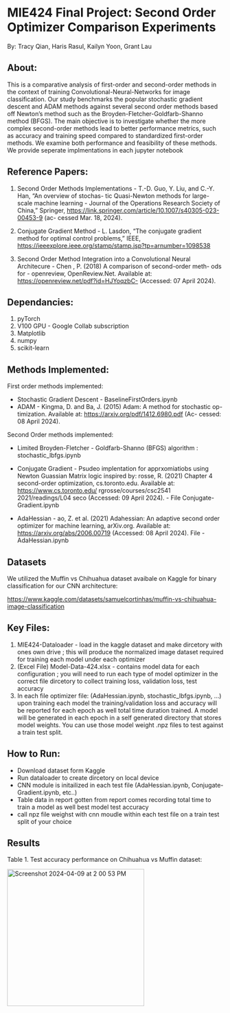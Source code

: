 # MIE424 Final Project: Second Order Optimizer Comparison Experiments
By: Tracy Qian, Haris Rasul, Kailyn Yoon, Grant Lau


## About:
This is a comparative analysis of first-order and second-order methods in the context of training Convolutional-Neural-Networks for image classification. Our study benchmarks the popular stochastic gradient descent and ADAM methods against several second order methods based off Newton’s method such as the Broyden-Fletcher-Goldfarb-Shanno method (BFGS). The main objective is to investigate whether the more complex second-order methods lead to better performance metrics, such as accuracy and training speed compared to standardized first-order methods. We examine both performance and feasibility of these methods. We provide seperate implmentations in each jupyter notebook 


## Reference Papers:
1. Second Order Methods Implementations - T.-D. Guo, Y. Liu, and C.-Y. Han, “An overview of stochas- tic Quasi-Newton methods for large-scale machine learning - Journal of the Operations Research Society of China,” Springer, https://link.springer.com/article/10.1007/s40305-023-00453-9 (ac- cessed Mar. 18, 2024).

2. Conjugate Gradient Method - L. Lasdon, “The conjugate gradient method for optimal control problems,” IEEE, https://ieeexplore.ieee.org/stamp/stamp.jsp?tp=arnumber=1098538

3. Second Order Method Integration into a Convolutional Neural Architecure - Chen , P. (2018) A comparison of second-order meth-
ods for - openreview, OpenReview.Net. Available at:
https://openreview.net/pdf?id=HJYoqzbC- (Accessed: 07 April
2024).

## Dependancies: 
1. pyTorch
2. V100 GPU - Google Collab subscription
3. Matplotlib
4. numpy
5. scikit-learn

## Methods Implemented:

First order methods implemented:
 - Stochastic Gradient Descent - BaselineFirstOrders.ipynb
 - ADAM - Kingma, D. and Ba, J. (2015) Adam: A method for stochastic op- timization. Available at: https://arxiv.org/pdf/1412.6980.pdf (Ac- cessed: 08 April 2024).

Second Order methods implemented:

- Limited Broyden-Fletcher - Goldfarb-Shanno (BFGS) algorithm : stochastic_lbfgs.ipynb

- Conjugate Gradient - Psudeo implentation for apprxomiatiobs using Newton Guassian Matrix logic inspired by: rosse, R. (2021) Chapter 4 second-order
optimization, cs.toronto.edu. Available at:
https://www.cs.toronto.edu/ rgrosse/courses/csc2541 2021/readings/L04 seco
(Accessed: 09 April 2024). - File Conjugate-Gradient.ipynb

- AdaHessian - ao, Z. et al. (2021) Adahessian: An adaptive second order optimizer for machine learning, arXiv.org. Available at: https://arxiv.org/abs/2006.00719 (Accessed: 08 April 2024). File - AdaHessian.ipynb


## Datasets

We utilized the Muffin vs Chihuahua dataset avaibale on Kaggle for binary classification for our CNN architecture:

https://www.kaggle.com/datasets/samuelcortinhas/muffin-vs-chihuahua-image-classification


## Key Files:

1. MIE424-Dataloader - load in the kaggle dataset and make dircetory with ones own drive ; this will produce the normalized image dataset required for training each model under each optimizer
2. (Excel File) Model-Data-424.xlsx - contains model data for each configuration ; you will need to run each type of model optimizer in the correct file dircetory to collect training loss, validation loss, test accuracy
3. In each file optimizer file:
(AdaHessian.ipynb, stochastic_lbfgs.ipynb, ...) upon training each model the training/validation loss and accuracy will be reported for each epoch as well total time duration trained. A model will be generated in each epoch in a self generated directory that stores model weights. You can use those model weight .npz files  to test against a train test split.


## How to Run:

- Download dataset form Kaggle
- Run dataloader to create dircetory on local device
- CNN module is initailized in each test file (AdaHessian.ipynb, Conjugate-Gradient.ipynb, etc..) 
- Table data in report gotten from report comes recording total time to train a model as well best model test accuracy
- call npz file weighst with cnn moudle within each test file on a train test split of your choice 

## Results
Table 1. Test accuracy performance on Chihuahua vs Muffin dataset:

<img width="319" alt="Screenshot 2024-04-09 at 2 00 53 PM" src="https://github.com/tracyqian0720/Second-Order-Optimizer/assets/66268214/f0e87b1f-ec1d-405b-b30d-52dac39b759f">



